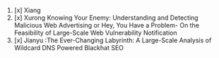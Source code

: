 1. [x] Xiang
2. [x] Xurong Knowing Your Enemy: Understanding and Detecting Malicious Web Advertising
         or Hey, You Have a Problem- On the Feasibility of Large-Scale Web Vulnerability Notification
3. [x] Jianyu :The Ever-Changing Labyrinth: A Large-Scale Analysis of Wildcard DNS Powered Blackhat SEO
